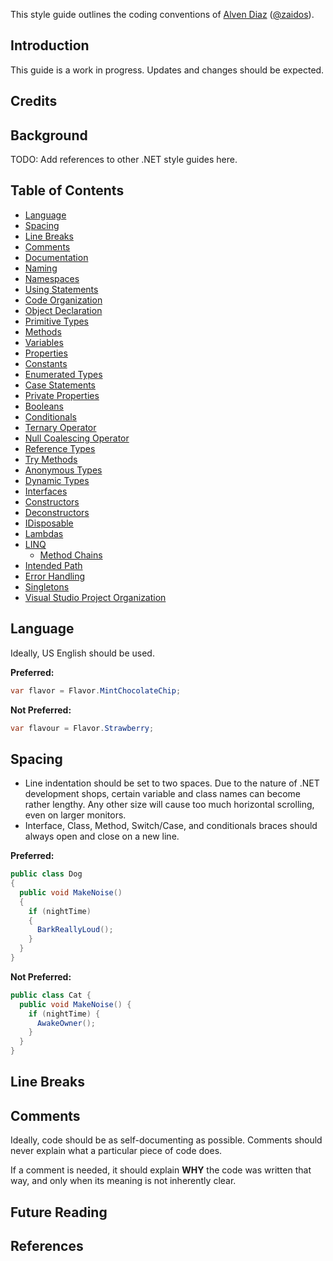This style guide outlines the coding conventions of [Alven
Diaz](http://www.zaidox.com) ([@zaidos](http://www.twitter.com/zaidos)).

## Introduction

This guide is a work in progress. Updates and changes should be expected.

## Credits

## Background

TODO: Add references to other .NET style guides here.

## Table of Contents

- [Language](#language)
- [Spacing](#spacing)
- [Line Breaks](#line-breaks)
- [Comments](#comments)
- [Documentation](#documentation)
- [Naming](#naming)
- [Namespaces](#namespaces)
- [Using Statements](#using-statements)
- [Code Organization](#code-organization)
- [Object Declaration](#object-declaration)
- [Primitive Types](#primitive-types)
- [Methods](#methods)
- [Variables](#variables)
- [Properties](#properties)
- [Constants](#constants)
- [Enumerated Types](#enumerated-types)
- [Case Statements](#case-statements)
- [Private Properties](#private-properties)
- [Booleans](#booleans)
- [Conditionals](#conditionals)
 - [Ternary Operator](#ternary-operator)
 - [Null Coalescing Operator](#null-coalescing-operator)
- [Reference Types](#reference-types)
- [Try Methods](#try-methods)
- [Anonymous Types](#anonymous-types)
- [Dynamic Types](#dynamic-types)
- [Interfaces](#interfaces)
- [Constructors](#constructors)
- [Deconstructors](#deconstructors)
- [IDisposable](#idisposable)
- [Lambdas](#lambdas)
- [LINQ](#linq)
  - [Method Chains](#method-chains)
- [Intended Path](#intended-path)
- [Error Handling](#error-handling)
- [Singletons](#singletons)
- [Visual Studio Project Organization](#project-organization)

## Language

Ideally, US English should be used.

**Preferred:**
```csharp
var flavor = Flavor.MintChocolateChip;
```

**Not Preferred:**
```csharp
var flavour = Flavor.Strawberry;
```

## Spacing

- Line indentation should be set to two spaces. Due to the nature of .NET
  development shops, certain variable and class names can become rather lengthy.
  Any other size will cause too much horizontal scrolling, even on larger
  monitors.
- Interface, Class, Method, Switch/Case, and conditionals braces should always
  open and close on a new line.

**Preferred:**
```csharp
public class Dog
{
  public void MakeNoise()
  {
    if (nightTime)
    {
      BarkReallyLoud();
    }
  }
}
```

**Not Preferred:**
```csharp
public class Cat {
  public void MakeNoise() {
    if (nightTime) {
      AwakeOwner();
    }
  }
}
```

## Line Breaks



## Comments

Ideally, code should be as self-documenting as possible. Comments should never
explain what a particular piece of code does.

If a comment is needed, it should explain **WHY** the code was written that way,
and only when its meaning is not inherently clear.

## Future Reading

## References
